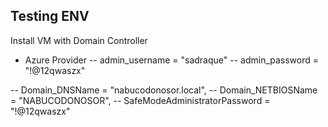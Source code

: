 ## Testing ENV

Install VM with Domain Controller

- Azure Provider
-- admin_username      = "sadraque"
-- admin_password      = "!@12qwaszx"


-- Domain_DNSName = "nabucodonosor.local",
-- Domain_NETBIOSName = "NABUCODONOSOR",
-- SafeModeAdministratorPassword = "!@12qwaszx"
